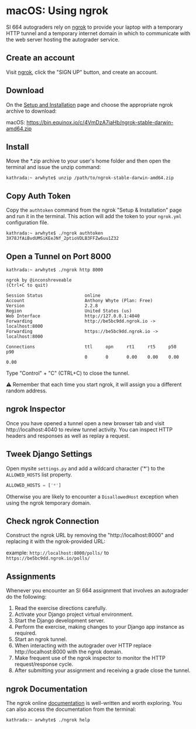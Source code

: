 # macOS: Using ngrok
SI 664 autograders rely on [ngrok](https://ngrok.com/) to provide your laptop with a temporary HTTP tunnel and a temporary internet domain in which to communicate with the web server hosting the autograder service.

## Create an account
Visit [ngrok](https://ngrok.com/), click the "SIGN UP" button, and create an account.

## Download
On the [Setup and Installation](https://dashboard.ngrok.com/get-started) page and choose the 
appropriate ngrok archive to download:

macOS: https://bin.equinox.io/c/4VmDzA7iaHb/ngrok-stable-darwin-amd64.zip

## Install
Move the *.zip archive to your user's home folder and then open the terminal and issue the unzip command:

```commandline
kathrada:~ arwhyte$ unzip /path/to/ngrok-stable-darwin-amd64.zip
```

## Copy Auth Token
Copy the `authtoken` command from the ngrok "Setup & Installation" page and run it in the 
terminal. This action will add the token to your `ngrok.yml` configuration file.

```commandline
kathrada:~ arwhyte$ ./ngrok authtoken 3X78JfAiBvdUMSiKEeJNf_2ptioVDLB3FFZw6uu1Z32
```

## Open a Tunnel on Port 8000

```commandline
kathrada:~ arwhyte$ ./ngrok http 8000

```

```commandline
ngrok by @inconshreveable                                                                                                                                                                   (Ctrl+C to quit)

Session Status                online
Account                       Anthony Whyte (Plan: Free)
Version                       2.2.8
Region                        United States (us)
Web Interface                 http://127.0.0.1:4040
Forwarding                    http://be5bc9dd.ngrok.io -> localhost:8000
Forwarding                    https://be5bc9dd.ngrok.io -> localhost:8000

Connections                   ttl     opn     rt1     rt5     p50     p90
                              0       0       0.00    0.00    0.00    0.00
```

Type "Control" + "C" (CTRL+C) to close the tunnel.

:warning: Remember that each time you start ngrok, it will assign you a different random address.

## ngrok Inspector
Once you have opened a tunnel open a new browser tab and visit http://localhost:4040 to review tunnel activity. You can 
inspect HTTP headers and responses as well as replay a request.

## Tweek Django Settings
Open mysite `settings.py` and add a wildcard character ('*') to the `ALLOWED_HOSTS` list property.

```python
ALLOWED_HOSTS = ['*']
``` 

Otherwise you are likely to encounter a `DisallowedHost` exception when using the ngrok temporary 
domain.

## Check ngrok Connection
Construct the ngrok URL by removing the "http://localhost:8000" and replacing it with the 
ngrok-provided URL:

example: `http://localhost:8000/polls/` to `https://be5bc9dd.ngrok.io/polls/`

## Assignments
Whenever you encounter an SI 664 assignment that involves an autograder do the following:

1. Read the exercise directions carefully.
2. Activate your Django project virtual environment.
3. Start the Django development server.
4. Perform the exercise, making changes to your Django app instance as required.
5. Start an ngrok tunnel. 
6. When interacting with the autograder over HTTP replace http://localhost:8000 with the ngrok domain.
7. Make frequent use of the ngrok inspector to monitor the HTTP request/response cycle.
8. After submitting your assignment and receiving a grade close the tunnel.

## ngrok Documentation

The ngrok online [documentation](https://ngrok.com/docs) is well-written and worth exploring.  You can also access the documentation from the terminal:
 
```commandline
kathrada:~ arwhyte$ ./ngrok help
```